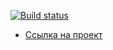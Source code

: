[![Build status](https://ci.appveyor.com/api/projects/status/70i81xfpshvbwh4g?svg=true)](https://ci.appveyor.com/project/teejay74/http-frontend)

+ [Ссылка на проект](https://teejay74.github.io/http-frontend/)